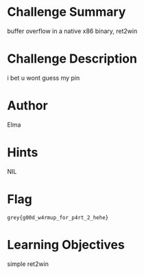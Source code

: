 
# Challenge Summary

buffer overflow in a native x86 binary, ret2win

# Challenge Description

i bet u wont guess my pin

# Author

Elma

# Hints

NIL

# Flag

`grey{g00d_w4rmup_for_p4rt_2_hehe}`

# Learning Objectives

simple ret2win
